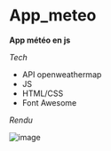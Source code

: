 # App_meteo

**App météo en js**

*Tech*
- API openweathermap
- JS
- HTML/CSS
- Font Awesome

*Rendu*

![image](https://github.com/Lorenzo-Coslado/App_meteo/assets/93212434/1c82a41e-fbb6-4b5a-9683-ad034ae94716)

